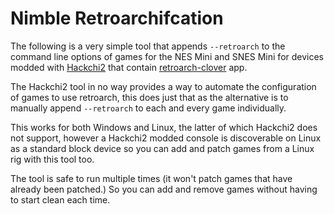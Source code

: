 # Nimble Retroarchifcation

The following is a very simple tool that appends `--retroarch` to the
command line options of games for the NES Mini and SNES Mini for devices
modded with [Hackchi2](https://github.com/ClusterM/hakchi2) that contain
[retroarch-clover](https://github.com/ClusterM/retroarch-clover) app.

The Hackchi2 tool in no way provides a way to automate the configuration
of games to use retroarch, this does just that as the alternative is to
manually append `--retroarch` to each and every game individually.

This works for both Windows and Linux, the latter of which Hackchi2 does
not support, however a Hackchi2 modded console is discoverable on Linux
as a standard block device so you can add and patch games from a Linux
rig with this tool too.

The tool is safe to run multiple times (it won't patch games that have
already been patched.) So you can add and remove games without having to
start clean each time.
